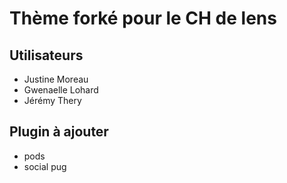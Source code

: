 # Thème forké pour le CH de lens

## Utilisateurs

* Justine Moreau
* Gwenaelle Lohard
* Jérémy Thery


## Plugin à ajouter 

* pods
* social pug
